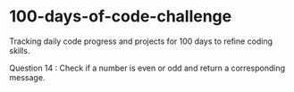 # 100-days-of-code-challenge
Tracking daily code progress and projects for 100 days to refine coding skills.

Question 14 : Check if a number is even or odd and return a corresponding message.	
